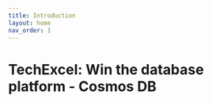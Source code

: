 ```yaml
---
title: Introduction
layout: home
nav_order: 1
---
```


# TechExcel: Win the database platform - Cosmos DB

